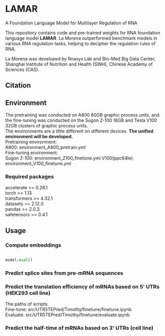 # LAMAR
A Foundation Language Model for Multilayer Regulation of RNA

This repository contains code and pre-trained weights for RNA foundation language model **LAMAR**. La Morena outperformed benchmark models in various RNA regulation tasks, helping to decipher the regulation rules of RNA.  

La Morena was developed by Rnasys Lab and Bio-Med Big Data Center, Shanghai Institute of Nutrition and Health (SINH), Chinese Academy of Sciences (CAS).

## Citation

## Environment
The pretraining was conducted on A800 80GB graphic process units, and the fine-tuning was conducted on the Sugon Z-100 16GB and Tesla V100 32GB clusters of graphic process units.  
The environments are a little different on different devices. **The unified environment will be developed.**   
Pretraining environment:   
    A800: environment_A800_pretrain.yml  
Fine-tuning environment:   
    Sugon Z-100: environment_Z100_finetune.yml
    V100(ppc64le): environment_V100_finetune.yml

### Required packages
accelerate >= 0.26.1  
torch >= 1.13  
transformers >= 4.32.1  
datasets >= 2.12.0  
pandas >= 2.0.3  
safetensors >= 0.4.1  

## Usage

### Compute embeddings
```python

model.eval()
```

### Predict splice sites from pre-mRNA sequences

### Predict the translation efficiency of mRNAs based on 5' UTRs (HEK293 cell line)
The paths of scripts:   
  Fine-tune: src/UTR5TEPred/Timothy/finetune/finetune.ipynb  
  Evaluate: src/UTR5TEPred/Timothy/finetune/evaluate.ipynb

### Predict the half-time of mRNAs based on 3' UTRs (cell line)
